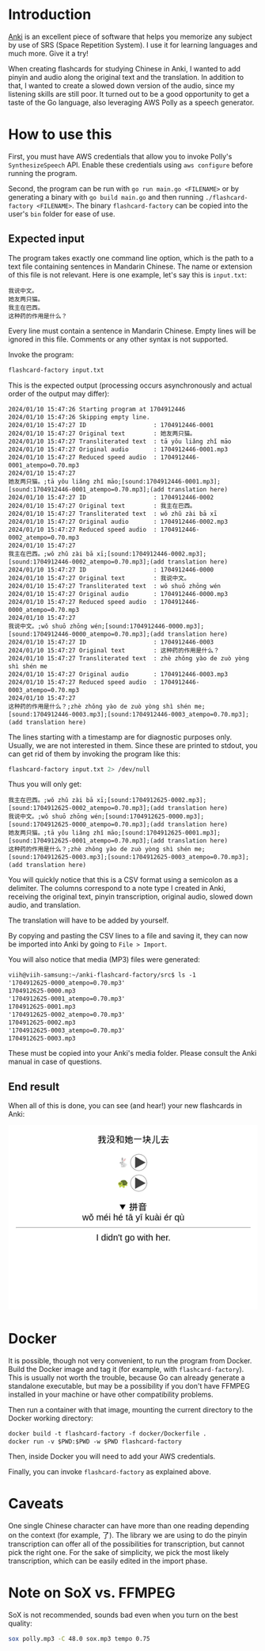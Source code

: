 # Introduction

[Anki](https://apps.ankiweb.net/) is an excellent piece of software that helps you memorize any subject by use of SRS (Space Repetition System). I use it for learning languages and much more. Give it a try!

When creating flashcards for studying Chinese in Anki, I wanted to add pinyin and audio along the original text and the translation. In addition to that, I wanted to create a slowed down version of the audio, since my listening skills are still poor. It turned out to be a good opportunity to get a taste of the Go language, also leveraging AWS Polly as a speech generator.

# How to use this

First, you must have AWS credentials that allow you to invoke Polly's `SynthesizeSpeech` API. Enable these credentials using `aws configure` before running the program.

Second, the program can be run with `go run main.go <FILENAME>` or by generating a binary with `go build main.go` and then running `./flashcard-factory <FILENAME>`. The binary `flashcard-factory` can be copied into the user's `bin` folder for ease of use.

## Expected input

The program takes exactly one command line option, which is the path to a text file containing sentences in Mandarin Chinese. The name or extension of this file is not relevant. Here is one example, let's say this is `input.txt`:

```
我说中文。
她友两只猫。
我主在巴西。
这种药的作用是什么？
```

Every line must contain a sentence in Mandarin Chinese. Empty lines will be ignored in this file. Comments or any other syntax is not supported.

Invoke the program:

```bash
flashcard-factory input.txt
```

This is the expected output (processing occurs asynchronously and actual order of the output may differ):

```
2024/01/10 15:47:26 Starting program at 1704912446
2024/01/10 15:47:26 Skipping empty line.
2024/01/10 15:47:27 ID                   : 1704912446-0001
2024/01/10 15:47:27 Original text        : 她友两只猫。
2024/01/10 15:47:27 Transliterated text  : tā yǒu liǎng zhǐ māo
2024/01/10 15:47:27 Original audio       : 1704912446-0001.mp3
2024/01/10 15:47:27 Reduced speed audio  : 1704912446-0001_atempo=0.70.mp3
2024/01/10 15:47:27
她友两只猫。;tā yǒu liǎng zhǐ māo;[sound:1704912446-0001.mp3];[sound:1704912446-0001_atempo=0.70.mp3];(add translation here)
2024/01/10 15:47:27 ID                   : 1704912446-0002
2024/01/10 15:47:27 Original text        : 我主在巴西。
2024/01/10 15:47:27 Transliterated text  : wǒ zhǔ zài bā xī
2024/01/10 15:47:27 Original audio       : 1704912446-0002.mp3
2024/01/10 15:47:27 Reduced speed audio  : 1704912446-0002_atempo=0.70.mp3
2024/01/10 15:47:27
我主在巴西。;wǒ zhǔ zài bā xī;[sound:1704912446-0002.mp3];[sound:1704912446-0002_atempo=0.70.mp3];(add translation here)
2024/01/10 15:47:27 ID                   : 1704912446-0000
2024/01/10 15:47:27 Original text        : 我说中文。
2024/01/10 15:47:27 Transliterated text  : wǒ shuō zhōng wén
2024/01/10 15:47:27 Original audio       : 1704912446-0000.mp3
2024/01/10 15:47:27 Reduced speed audio  : 1704912446-0000_atempo=0.70.mp3
2024/01/10 15:47:27
我说中文。;wǒ shuō zhōng wén;[sound:1704912446-0000.mp3];[sound:1704912446-0000_atempo=0.70.mp3];(add translation here)
2024/01/10 15:47:27 ID                   : 1704912446-0003
2024/01/10 15:47:27 Original text        : 这种药的作用是什么？
2024/01/10 15:47:27 Transliterated text  : zhè zhǒng yào de zuò yòng shì shén me
2024/01/10 15:47:27 Original audio       : 1704912446-0003.mp3
2024/01/10 15:47:27 Reduced speed audio  : 1704912446-0003_atempo=0.70.mp3
2024/01/10 15:47:27
这种药的作用是什么？;zhè zhǒng yào de zuò yòng shì shén me;[sound:1704912446-0003.mp3];[sound:1704912446-0003_atempo=0.70.mp3];(add translation here)
```

The lines starting with a timestamp are for diagnostic purposes only. Usually, we are not interested in them. Since these are printed to stdout, you can get rid of them by invoking the program like this:

```bash
flashcard-factory input.txt 2> /dev/null
```

Thus you will only get:

```
我主在巴西。;wǒ zhǔ zài bā xī;[sound:1704912625-0002.mp3];[sound:1704912625-0002_atempo=0.70.mp3];(add translation here)
我说中文。;wǒ shuō zhōng wén;[sound:1704912625-0000.mp3];[sound:1704912625-0000_atempo=0.70.mp3];(add translation here)
她友两只猫。;tā yǒu liǎng zhǐ māo;[sound:1704912625-0001.mp3];[sound:1704912625-0001_atempo=0.70.mp3];(add translation here)
这种药的作用是什么？;zhè zhǒng yào de zuò yòng shì shén me;[sound:1704912625-0003.mp3];[sound:1704912625-0003_atempo=0.70.mp3];(add translation here)
```

You will quickly notice that this is a CSV format using a semicolon as a delimiter. The columns correspond to a note type I created in Anki, receiving the original text, pinyin transcription, original audio, slowed down audio, and translation.

The translation will have to be added by yourself.

By copying and pasting the CSV lines to a file and saving it, they can now be imported into Anki by going to `File > Import`.

You will also notice that media (MP3) files were generated:

```
viih@viih-samsung:~/anki-flashcard-factory/src$ ls -1
'1704912625-0000_atempo=0.70.mp3'
1704912625-0000.mp3
'1704912625-0001_atempo=0.70.mp3'
1704912625-0001.mp3
'1704912625-0002_atempo=0.70.mp3'
1704912625-0002.mp3
'1704912625-0003_atempo=0.70.mp3'
1704912625-0003.mp3
```

These must be copied into your Anki's media folder. Please consult the Anki manual in case of questions.

## End result

When all of this is done, you can see (and hear!) your new flashcards in Anki:

![End result](/end-result.png)

# Docker

It is possible, though not very convenient, to run the program from Docker. Build the Docker image and tag it (for example, with `flashcard-factory`). This is usually not worth the trouble, because Go can already generate a standalone executable, but may be a possibility if you don't have FFMPEG installed in your machine or have other compatibility problems.

Then run a container with that image, mounting the current directory to the Docker working directory:

```
docker build -t flashcard-factory -f docker/Dockerfile .
docker run -v $PWD:$PWD -w $PWD flashcard-factory
```

Then, inside Docker you will need to add your AWS credentials.

Finally, you can invoke `flashcard-factory` as explained above.

# Caveats

One single Chinese character can have more than one reading depending on the context (for example, 了). The library we are using to do the pinyin transcription can offer all of the possibilities for transcription, but cannot pick the right one. For the sake of simplicity, we pick the most likely transcription, which can be easily edited in the import phase.

# Note on SoX vs. FFMPEG

SoX is not recommended, sounds bad even when you turn on the best quality:

```bash
sox polly.mp3 -C 48.0 sox.mp3 tempo 0.75
```
